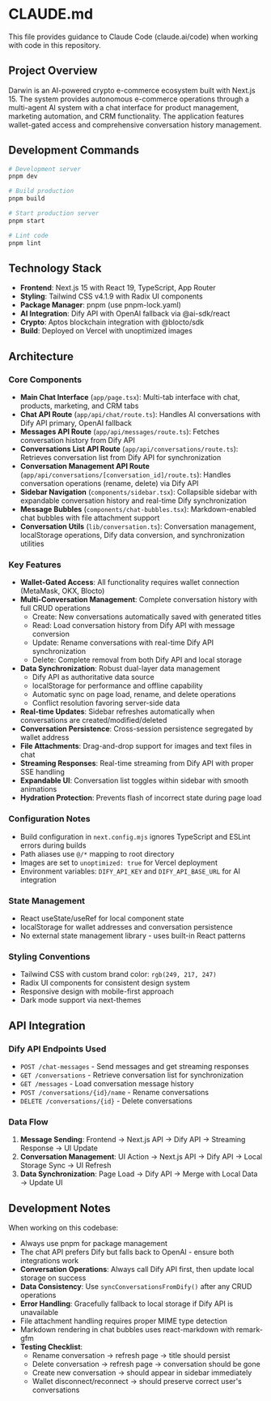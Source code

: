 # CLAUDE.md

This file provides guidance to Claude Code (claude.ai/code) when working with code in this repository.

## Project Overview

Darwin is an AI-powered crypto e-commerce ecosystem built with Next.js 15. The system provides autonomous e-commerce operations through a multi-agent AI system with a chat interface for product management, marketing automation, and CRM functionality. The application features wallet-gated access and comprehensive conversation history management.

## Development Commands

```bash
# Development server
pnpm dev

# Build production
pnpm build

# Start production server
pnpm start

# Lint code
pnpm lint
```

## Technology Stack

- **Frontend**: Next.js 15 with React 19, TypeScript, App Router
- **Styling**: Tailwind CSS v4.1.9 with Radix UI components
- **Package Manager**: pnpm (use pnpm-lock.yaml)
- **AI Integration**: Dify API with OpenAI fallback via @ai-sdk/react
- **Crypto**: Aptos blockchain integration with @blocto/sdk
- **Build**: Deployed on Vercel with unoptimized images

## Architecture

### Core Components

- **Main Chat Interface** (`app/page.tsx`): Multi-tab interface with chat, products, marketing, and CRM tabs
- **Chat API Route** (`app/api/chat/route.ts`): Handles AI conversations with Dify API primary, OpenAI fallback
- **Messages API Route** (`app/api/messages/route.ts`): Fetches conversation history from Dify API
- **Conversations List API Route** (`app/api/conversations/route.ts`): Retrieves conversation list from Dify API for synchronization
- **Conversation Management API Route** (`app/api/conversations/[conversation_id]/route.ts`): Handles conversation operations (rename, delete) via Dify API
- **Sidebar Navigation** (`components/sidebar.tsx`): Collapsible sidebar with expandable conversation history and real-time Dify synchronization
- **Message Bubbles** (`components/chat-bubbles.tsx`): Markdown-enabled chat bubbles with file attachment support
- **Conversation Utils** (`lib/conversation.ts`): Conversation management, localStorage operations, Dify data conversion, and synchronization utilities

### Key Features

- **Wallet-Gated Access**: All functionality requires wallet connection (MetaMask, OKX, Blocto)
- **Multi-Conversation Management**: Complete conversation history with full CRUD operations
  - Create: New conversations automatically saved with generated titles
  - Read: Load conversation history from Dify API with message conversion
  - Update: Rename conversations with real-time Dify API synchronization
  - Delete: Complete removal from both Dify API and local storage
- **Data Synchronization**: Robust dual-layer data management
  - Dify API as authoritative data source
  - localStorage for performance and offline capability
  - Automatic sync on page load, rename, and delete operations
  - Conflict resolution favoring server-side data
- **Real-time Updates**: Sidebar refreshes automatically when conversations are created/modified/deleted
- **Conversation Persistence**: Cross-session persistence segregated by wallet address
- **File Attachments**: Drag-and-drop support for images and text files in chat
- **Streaming Responses**: Real-time streaming from Dify API with proper SSE handling
- **Expandable UI**: Conversation list toggles within sidebar with smooth animations
- **Hydration Protection**: Prevents flash of incorrect state during page load

### Configuration Notes

- Build configuration in `next.config.mjs` ignores TypeScript and ESLint errors during builds
- Path aliases use `@/*` mapping to root directory
- Images are set to `unoptimized: true` for Vercel deployment
- Environment variables: `DIFY_API_KEY` and `DIFY_API_BASE_URL` for AI integration

### State Management

- React useState/useRef for local component state
- localStorage for wallet addresses and conversation persistence
- No external state management library - uses built-in React patterns

### Styling Conventions

- Tailwind CSS with custom brand color: `rgb(249, 217, 247)`
- Radix UI components for consistent design system
- Responsive design with mobile-first approach
- Dark mode support via next-themes

## API Integration

### Dify API Endpoints Used
- `POST /chat-messages` - Send messages and get streaming responses
- `GET /conversations` - Retrieve conversation list for synchronization
- `GET /messages` - Load conversation message history
- `POST /conversations/{id}/name` - Rename conversations
- `DELETE /conversations/{id}` - Delete conversations

### Data Flow
1. **Message Sending**: Frontend → Next.js API → Dify API → Streaming Response → UI Update
2. **Conversation Management**: UI Action → Next.js API → Dify API → Local Storage Sync → UI Refresh
3. **Data Synchronization**: Page Load → Dify API → Merge with Local Data → Update UI

## Development Notes

When working on this codebase:
- Always use pnpm for package management
- The chat API prefers Dify but falls back to OpenAI - ensure both integrations work
- **Conversation Operations**: Always call Dify API first, then update local storage on success
- **Data Consistency**: Use `syncConversationsFromDify()` after any CRUD operations
- **Error Handling**: Gracefully fallback to local storage if Dify API is unavailable
- File attachment handling requires proper MIME type detection
- Markdown rendering in chat bubbles uses react-markdown with remark-gfm
- **Testing Checklist**:
  - Rename conversation → refresh page → title should persist
  - Delete conversation → refresh page → conversation should be gone
  - Create new conversation → should appear in sidebar immediately
  - Wallet disconnect/reconnect → should preserve correct user's conversations